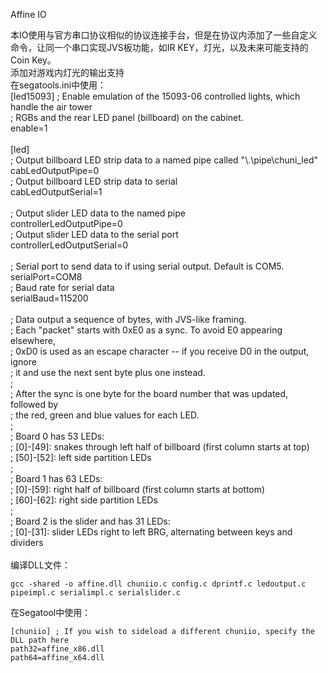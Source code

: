Affine IO

本IO使用与官方串口协议相似的协议连接手台，但是在协议内添加了一些自定义命令，让同一个串口实现JVS板功能，如IR KEY，灯光，以及未来可能支持的Coin Key。\
添加对游戏内灯光的输出支持\
在segatools.ini中使用：\
[led15093]
; Enable emulation of the 15093-06 controlled lights, which handle the air tower \
; RGBs and the rear LED panel (billboard) on the cabinet.\
enable=1\
\
[led]\
; Output billboard LED strip data to a named pipe called "\\.\pipe\chuni_led"\
cabLedOutputPipe=0\
; Output billboard LED strip data to serial\
cabLedOutputSerial=1\
\
; Output slider LED data to the named pipe\
controllerLedOutputPipe=0\
; Output slider LED data to the serial port\
controllerLedOutputSerial=0\
\
; Serial port to send data to if using serial output. Default is COM5.\
serialPort=COM8\
; Baud rate for serial data\
serialBaud=115200\
\
; Data output a sequence of bytes, with JVS-like framing.\
; Each "packet" starts with 0xE0 as a sync. To avoid E0 appearing elsewhere,\
; 0xD0 is used as an escape character -- if you receive D0 in the output, ignore\
; it and use the next sent byte plus one instead.\
;\
; After the sync is one byte for the board number that was updated, followed by\
; the red, green and blue values for each LED.\
;\
; Board 0 has 53 LEDs:\
;   [0]-[49]: snakes through left half of billboard (first column starts at top)\
;   [50]-[52]: left side partition LEDs\
;\
; Board 1 has 63 LEDs:\
;   [0]-[59]: right half of billboard (first column starts at bottom)\
;   [60]-[62]: right side partition LEDs\
;\
; Board 2 is the slider and has 31 LEDs:\
;   [0]-[31]: slider LEDs right to left BRG, alternating between keys and dividers\
\
编译DLL文件：

`gcc -shared -o affine.dll chuniio.c config.c dprintf.c ledoutput.c pipeimpl.c serialimpl.c serialslider.c`

在Segatool中使用：

`[chuniio]
; If you wish to sideload a different chuniio, specify the DLL path here`\
`path32=affine_x86.dll`\
`path64=affine_x64.dll`



